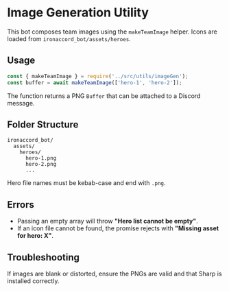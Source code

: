 # Image Generation Utility

This bot composes team images using the `makeTeamImage` helper. Icons are loaded from `ironaccord_bot/assets/heroes`.

## Usage

```js
const { makeTeamImage } = require('../src/utils/imageGen');
const buffer = await makeTeamImage(['hero-1', 'hero-2']);
```

The function returns a PNG `Buffer` that can be attached to a Discord message.

## Folder Structure

```
ironaccord_bot/
  assets/
    heroes/
      hero-1.png
      hero-2.png
      ...
```

Hero file names must be kebab-case and end with `.png`.

## Errors

- Passing an empty array will throw **"Hero list cannot be empty"**.
- If an icon file cannot be found, the promise rejects with **"Missing asset for hero: X"**.

## Troubleshooting

If images are blank or distorted, ensure the PNGs are valid and that Sharp is installed correctly.
